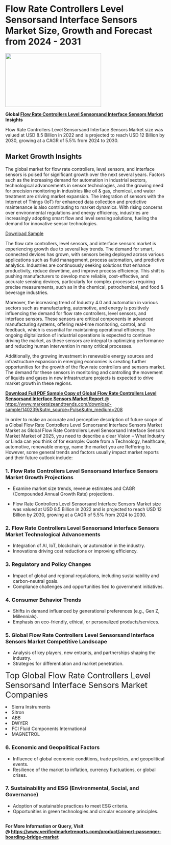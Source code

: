 <H1>Flow Rate Controllers Level Sensorsand Interface Sensors Market Size, Growth and Forecast from 2024 - 2031</H1><img class="aligncenter size-medium wp-image-584254" src="https://thirdeyenews.in/wp-content/uploads/2024/09/Global-Market-Research-300x168.jpeg" alt="" width="300" height="168" /><p><strong>Global&nbsp;<a href="https://www.marketsizeandtrends.com/download-sample/140239/&amp;utm_source=Pulse&amp;utm_medium=208">Flow Rate Controllers Level Sensorsand Interface Sensors Market</a> Insights</strong></p><p>Flow Rate Controllers Level Sensorsand Interface Sensors Market size was valued at USD 8.5 Billion in 2022 and is projected to reach USD 12 Billion by 2030, growing at a CAGR of 5.5% from 2024 to 2030.</p><p><h2>Market Growth Insights</h2> <p>The global market for flow rate controllers, level sensors, and interface sensors is poised for significant growth over the next several years. Factors such as the increasing demand for automation in industrial sectors, technological advancements in sensor technologies, and the growing need for precision monitoring in industries like oil & gas, chemical, and water treatment are driving market expansion. The integration of sensors with the Internet of Things (IoT) for enhanced data collection and predictive maintenance is also contributing to market dynamics. With rising concerns over environmental regulations and energy efficiency, industries are increasingly adopting smart flow and level sensing solutions, fueling the demand for innovative sensor technologies.</p> <p><a href="download_link">Download Sample</a></p> <p>The flow rate controllers, level sensors, and interface sensors market is experiencing growth due to several key trends. The demand for smart, connected devices has grown, with sensors being deployed across various applications such as fluid management, process automation, and predictive analytics. Industries are continuously seeking solutions that enhance productivity, reduce downtime, and improve process efficiency. This shift is pushing manufacturers to develop more reliable, cost-effective, and accurate sensing devices, particularly for complex processes requiring precise measurements, such as in the chemical, petrochemical, and food & beverage industries.</p> <p>Moreover, the increasing trend of Industry 4.0 and automation in various sectors such as manufacturing, automotive, and energy is positively influencing the demand for flow rate controllers, level sensors, and interface sensors. These sensors are critical components in advanced manufacturing systems, offering real-time monitoring, control, and feedback, which is essential for maintaining operational efficiency. The ongoing digitalization of industrial operations is expected to continue driving the market, as these sensors are integral to optimizing performance and reducing human intervention in many critical processes.</p> <p>Additionally, the growing investment in renewable energy sources and infrastructure expansion in emerging economies is creating further opportunities for the growth of the flow rate controllers and sensors market. The demand for these sensors in monitoring and controlling the movement of liquids and gases in new infrastructure projects is expected to drive market growth in these regions.</p> <p><a href="get_more_link"></p><p><span class=""><strong>Download Full PDF Sample Copy of Global Flow Rate Controllers Level Sensorsand Interface Sensors Market Report</strong> @ <a href="https://www.marketsizeandtrends.com/download-sample/140239/&amp;utm_source=Pulse&amp;utm_medium=208" target="_blank">https://www.marketsizeandtrends.com/download-sample/140239/&amp;utm_source=Pulse&amp;utm_medium=208</a></span></p><p>In order to make an accurate and perceptive description of future scope of a Global&nbsp;Flow Rate Controllers Level Sensorsand Interface Sensors Market Market as Global&nbsp;Flow Rate Controllers Level Sensorsand Interface Sensors Market Market of 2025, you need to describe a clear Vision &ndash; What Industry or Linda can you think of for example: Quote from a Technology, healthcare, automotive, renewable energy, name the market you are Reffering to. However, some general trends and factors usually impact market reports and their future outlook include:</p><h3>1.&nbsp;<strong>Flow Rate Controllers Level Sensorsand Interface Sensors Market Growth Projections</strong></h3><ul><li>Examine market size trends, revenue estimates and CAGR (Compounded Annual Growth Rate) projections.</li><li><p>Flow Rate Controllers Level Sensorsand Interface Sensors Market size was valued at USD 8.5 Billion in 2022 and is projected to reach USD 12 Billion by 2030, growing at a CAGR of 5.5% from 2024 to 2030.</p></li></ul><h3>2.&nbsp;<strong>Flow Rate Controllers Level Sensorsand Interface Sensors Market Technological Advancements</strong></h3><ul><li>Integration of AI, IoT, blockchain, or automation in the industry.</li><li>Innovations driving cost reductions or improving efficiency.</li></ul><h3>3.&nbsp;<strong>Regulatory and Policy Changes</strong></h3><ul><li>Impact of global and regional regulations, including sustainability and carbon-neutral goals.</li><li>Compliance challenges and opportunities tied to government initiatives.</li></ul><h3>4.&nbsp;<strong>Consumer Behavior Trends</strong></h3><ul><li>Shifts in demand influenced by generational preferences (e.g., Gen Z, Millennials).</li><li>Emphasis on eco-friendly, ethical, or personalized products/services.</li></ul><h3>5.&nbsp;<strong>Global Flow Rate Controllers Level Sensorsand Interface Sensors Market Competitive Landscape</strong></h3><ul><li>Analysis of key players, new entrants, and partnerships shaping the industry.</li><li>Strategies for differentiation and market penetration.</li></ul><p data-pm-slice="1 1 []"><span style="color: inherit; font-family: inherit; font-size: 25px;">Top Global Flow Rate Controllers Level Sensorsand Interface Sensors Market Companies</span></p><div class="" data-test-id=""><p><li>Sierra Instruments</li><li> Sitron</li><li> ABB</li><li> DWYER</li><li> FCI Fluid Components International</li><li> MAGNETROL</li></p></div><h3>6.&nbsp;<strong>Economic and Geopolitical Factors</strong></h3><ul><li>Influence of global economic conditions, trade policies, and geopolitical events.</li><li>Resilience of the market to inflation, currency fluctuations, or global crises.</li></ul><h3>7.&nbsp;<strong>Sustainability and ESG (Environmental, Social, and Governance)</strong></h3><ul><li>Adoption of sustainable practices to meet ESG criteria.</li><li>Opportunities in green technologies and circular economy principles.</li></ul><h2><strong style="font-size: 14px;">For More Information or Query, Visit @&nbsp;</strong><a style="background-color: #ffffff; font-size: 14px;" href="https://www.marketsizeandtrends.com/report/flow-rate-controllers-level-sensorsand-interface-sensors-market/" target="_blank">https://www.verifiedmarketreports.com/product/airport-passenger-boarding-bridge-market</a></h2>

